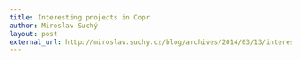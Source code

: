 ```yaml
---
title: Interesting projects in Copr
author: Miroslav Suchý
layout: post
external_url: http://miroslav.suchy.cz/blog/archives/2014/03/13/interesting_projects_in_copr/index.html
---
```

